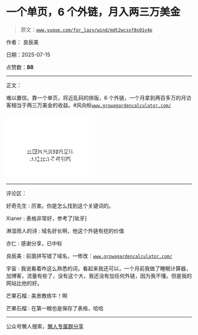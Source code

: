 # 一个单页，6 个外链，月入两三万美金

> 原文：[`www.yuque.com/for_lazy/wind/mdt2wcsxf8s01v4p`](https://www.yuque.com/for_lazy/wind/mdt2wcsxf8s01v4p)

作者： 良辰美

日期：2025-07-15

点赞数：**88**

* * *

正文：

难以置信。靠一个单页，将近乱码的排版，6 个外链，一个月拿到两百多万的月访客相当于两三万美金的收益。#风向标[`www.growagardencalculator.com/`](https://www.growagardencalculator.com/)

![](img/b9bfd929543e1d2be5797ee318ef98da.png "None")

* * *

评论区：

好奇先生 : 厉害。你是怎么找到这个关键词的。

Xianer : 表格非常好，参考了[呲牙]

淋湿雨人的诗 : 域名好长啊，他这个外链有挖的价值

亦仁 : 感谢分享，已中标

良辰美 : 前面拼写错了域名，一修改：[`www.growagardencalculator.com/`](https://www.growagardencalculator.com/)

宇宙 : 我说看着咋这么熟悉的词，看起来我还可以，一个月前我做了睡眠计算器，加博客，流量有些了，没有这个大，我还没有加任何外链，因为我不懂。但是我的网站比他的好。

芒果石榴 : 美景教练牛！啊

芒果石榴 : 在第一眼也是保存了表格，哈哈

* * *

公众号懒人搜索，[懒人专属群分享](https://lazybook.fun/#/blog/group)
